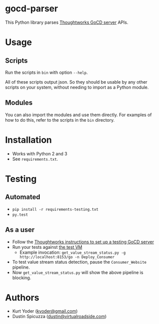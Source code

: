 gocd-parser
===========

This Python library parses [Thoughtworks GoCD server](http://www.go.cd)
APIs.

# Usage

## Scripts
Run the scripts in `bin` with option `--help`.

All of these scripts output json. So they should be usable by any other
scripts on your system, without needing to import as a Python module.

## Modules
You can also import the modules and use them directly. For examples of
how to do this, refer to the scripts in the `bin` directory.

# Installation

* Works with Python 2 and 3
* See `requirements.txt`.

# Testing

## Automated
* `pip install -r requirements-testing.txt`
* `py.test`

## As a user
* Follow the [Thoughtworks instructions to set up a testing GoCD server](http://www.go.cd/2014/09/09/Go-Sample-Virtualbox.html)
* Run your tests against [the test VM](http://localhost:8153/go)
    * Example invocation: `get_value_stream_status.py -g http://localhost:8153/go -n Deploy_Consumer`
* To test value stream status detection, pause the `Consumer_Website`
  pipeline.
* Now `get_value_stream_status.py` will show the above pipeline is
  blocking.

# Authors

* Kurt Yoder (kyoder@gmail.com)
* Dustin Spicuzza (dustin@virtualroadside.com)
